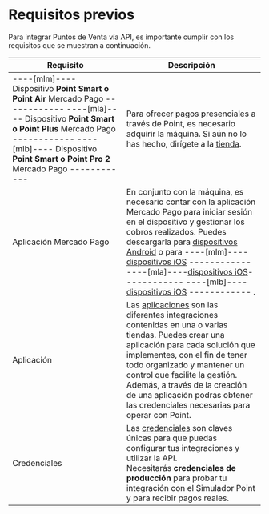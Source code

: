 # Requisitos previos

Para integrar Puntos de Venta vía API, es importante cumplir con los requisitos que se muestran a continuación.

| Requisito | Descripción |
|---|---|
| ----[mlm]---- Dispositivo **Point Smart o Point Air** Mercado Pago ------------ ----[mla]---- Dispositivo **Point Smart o Point Plus** Mercado Pago ------------ ----[mlb]---- Dispositivo **Point Smart o Point Pro 2** Mercado Pago ------------ | Para ofrecer pagos presenciales a través de Point, es necesario adquirir la máquina. Si aún no lo has hecho, dirígete a la [tienda](https://www.mercadopago[FAKER][URL][DOMAIN]/point). |
| Aplicación Mercado Pago | En conjunto con la máquina, es necesario contar con la aplicación Mercado Pago para iniciar sesión en el dispositivo y gestionar los cobros realizados. Puedes descargarla para [dispositivos Android](https://play.google.com/store/apps/details?id=com.mercadopago.wallet&hl=es_419) o para ----[mlm]---- [dispositivos iOS](https://apps.apple.com/mx/app/mercado-pago/id925436649) ------------ ----[mla]----[dispositivos iOS](https://apps.apple.com/ar/app/mercado-pago/id925436649)------------ ----[mlb]---- [dispositivos iOS](https://apps.apple.com/br/app/mercado-pago/id925436649) ------------ . |
| Aplicación | Las [aplicaciones](/developers/es/docs/mp-point/additional-content/your-integrations/dashboard) son las diferentes integraciones contenidas en una o varias tiendas. Puedes crear una aplicación para cada solución que implementes, con el fin de tener todo organizado y mantener un control que facilite la gestión.<br>Además, a través de la creación de una aplicación podrás obtener las credenciales necesarias para operar con Point.  |
| Credenciales | Las [credenciales](/developers/es/docs/mp-point/additional-content/your-integrations/credentials) son claves únicas para que puedas configurar tus integraciones y utilizar la API. <br>Necesitarás **credenciales de producción** para probar tu integración con el Simulador Point y para recibir pagos reales.  |
